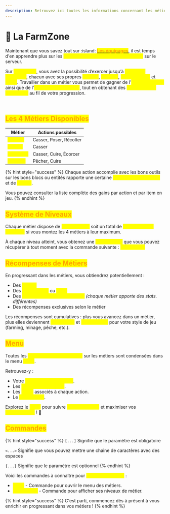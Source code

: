 ```yaml
---
description: Retrouvez ici toutes les informations concernant les métiers
---
```


# 👷 La FarmZone

Maintenant que vous savez tout sur :island: [<mark style="color:orange;">**Les équipages**</mark>](les-equipages/), il est temps d'en apprendre plus sur les <mark style="color:yellow;">**moyens de gagner des récompenses**</mark> sur le serveur.

Sur <mark style="color:yellow;">**MinePiece**</mark>, vous avez la possibilité d’exercer jusqu’à <mark style="color:yellow;">**4 métiers différents**</mark>, chacun avec ses propres <mark style="color:yellow;">**actions**</mark>, <mark style="color:yellow;">**niveaux**</mark>, <mark style="color:yellow;">**récompenses**</mark> et <mark style="color:yellow;">**gains**</mark>. Travailler dans un métier vous permet de gagner de l’<mark style="color:yellow;">**argent (Berrys)**</mark> ainsi que de l’<mark style="color:yellow;">**expérience de métier**</mark>, tout en obtenant des <mark style="color:yellow;">**récompenses exclusives**</mark> au fil de votre progression.

<figure><img src="../.gitbook/assets/Capture d’écran 2025-07-23 à 14.29.54.png" alt=""><figcaption></figcaption></figure>

## <mark style="color:orange;">Les 4 Métiers Disponibles</mark>

| Métier                                          | Actions possibles       |
| ----------------------------------------------- | ----------------------- |
| <mark style="color:yellow;">**Fermier**</mark>  | Casser, Poser, Récolter |
| <mark style="color:yellow;">**Mineur**</mark>   | Casser                  |
| <mark style="color:yellow;">**Bûcheron**</mark> | Casser, Cuire, Écorcer  |
| <mark style="color:yellow;">**Pêcheur**</mark>  | Pêcher, Cuire           |

{% hint style="success" %}
Chaque action accomplie avec les bons outils sur les bons blocs ou entités rapporte une certaine <mark style="color:yellow;">**quantité d’expérience**</mark> et de <mark style="color:yellow;">**Berrys**</mark>.

Vous pouvez consulter la liste complète des gains par action et par item en jeu.
{% endhint %}

## <mark style="color:orange;">Système de Niveaux</mark>

Chaque métier dispose de <mark style="color:yellow;">**200 niveaux**</mark><mark style="color:yellow;">,</mark> soit un total de <mark style="color:yellow;">**800 niveaux à atteindre**</mark> si vous montez les 4 métiers à leur maximum.

À chaque niveau atteint, vous obtenez une <mark style="color:yellow;">**récompense**</mark> que vous pouvez récupérer à tout moment avec la commande suivante : <mark style="color:yellow;">**`/jobs claim`**</mark>

## <mark style="color:orange;">Récompenses de Métiers</mark>

En progressant dans les métiers, vous obtiendrez potentiellement :

* Des <mark style="color:yellow;">**Berrys**</mark>
* Des <mark style="color:yellow;">**objets utiles**</mark> ou <mark style="color:yellow;">**rares**</mark>
* Des <mark style="color:yellow;">**améliorations de statistiques**</mark> _(chaque métier apporte des stats. différentes)_
* Des récompenses exclusives selon le métier

Les récompenses sont cumulatives : plus vous avancez dans un métier, plus elles deviennent <mark style="color:yellow;">**précieuses**</mark> et <mark style="color:yellow;">**spécialisées**</mark> pour votre style de jeu (farming, minage, pêche, etc.).

## <mark style="color:orange;">Menu</mark>

Toutes les <mark style="color:yellow;">**informations essentielles**</mark> sur les métiers sont condensées dans le menu <mark style="color:yellow;">**`/jobs`**</mark>.

Retrouvez-y :

* Votre <mark style="color:yellow;">**niveau de progression**</mark>.
* Les <mark style="color:yellow;">**actions rémunérées**</mark>.
* Les <mark style="color:yellow;">**gains**</mark> associés à chaque action.
* Le <mark style="color:yellow;">**classement**</mark>.

Explorez le <mark style="color:yellow;">**`/jobs`**</mark> pour suivre <mark style="color:yellow;">**votre évolution**</mark> et maximiser vos <mark style="color:yellow;">**récompenses**</mark> ! 🌟

## <mark style="color:orange;">Commandes</mark>

{% hint style="success" %}
`[...]` Signifie que le paramètre est obligatoire

`<...>` Signifie que vous pouvez mettre une chaine de caractères avec des espaces

`{...}` Signifie que le paramètre est optionnel
{% endhint %}

Voici les commandes à connaître pour <mark style="color:yellow;">**gérer vos métiers**</mark> :

* <mark style="color:yellow;">**`/jobs`**</mark> - Commande pour ouvrir le menu des métiers.
* <mark style="color:yellow;">**`/jobs stats`**</mark> - Commande pour afficher ses niveaux de métier.

{% hint style="success" %}
C'est parti, commencez dès à présent à vous enrichir en progressant dans vos métiers !
{% endhint %}

